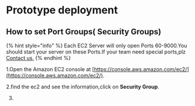 # Prototype deployment

## How to set Port Groups\( Security Groups\)

{% hint style="info" %}
Each EC2 Server will only open Ports 60-9000.You should start your server on these Ports.If your team need special ports,plz [Contact us.](../tech-support/online-support.md)
{% endhint %}

1.Open the Amazon EC2 console at [https://console.aws.amazon.com/ec2/](https://console.aws.amazon.com/ec2/).

2.find the ec2 and see the information,click on **Security Group**.

3.

